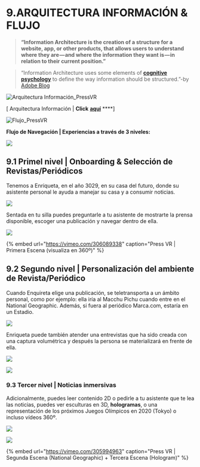 # 9.ARQUITECTURA INFORMACIÓN & FLUJO

> **“Information Architecture is the creation of a structure for a website, app, or other products, that allows users to understand where they are — and where the information they want is — in relation to their current position.”**

> “Information Architecture uses some elements of [**cognitive psychology**](http://information%20architecture%20uses%20some%20elements%20of%20cognitive%20psychology%20to%20define%20the%20way%20information%20should%20be%20structured./) to define the way information should be structured.”-by [Adobe Blog](https://theblog.adobe.com/a-beginners-guide-to-information-architecture-for-ux-designers/)

![Arquitectura Informaci&#xF3;n\_PressVR ](.gitbook/assets/mapa-mental%20%282%29.png)

\[ Arquitectura Información \| **Click** [**aquí**](https://my.mindnode.com/egf8dMsGoFbSsydbBp3yS8ckyYwQPGLezxg36of4) ****\]

![Flujo\_PressVR](.gitbook/assets/flujonivelesai_pressvr.png)

**Flujo de Navegación \| Experiencias a través de 3 niveles:**

![](.gitbook/assets/flujonavegacion_pressvr.jpeg)

## **9.1 Primel nivel \| Onboarding & Selección de Revistas/Periódicos**

Tenemos a Enriqueta, en el año 3029, en su casa del futuro, donde su asistente personal le ayuda a manejar su casa y a consumir noticias.

![](.gitbook/assets/flujonavegacion1_pressvr.jpeg)

Sentada en tu silla puedes preguntarle a tu asistente de mostrarte la prensa disponible, escoger una publicación y navegar dentro de ella.

![](.gitbook/assets/primernivelai_pressvr.jpeg)

{% embed url="https://vimeo.com/306089338" caption="Press VR \| Primera Escena \(visualiza en 360º\)" %}

## **9.2 Segundo nivel \| Personalización del ambiente de Revista/Periódico**

Cuando Enquireta elige una publicación, se teletransporta a un ámbito personal, como por ejemplo: ella iría al Macchu Pichu cuando entre en el National Geographic. Además, si fuera al periódico Marca.com, estaría en un Estadio.

![](.gitbook/assets/segundonivel_pressvr.jpeg)

Enriqueta puede también atender una entrevistas que ha sido creada con una captura volumétrica y después la persona se materializará en frente de ella.

![](.gitbook/assets/segundonivel2_pressvr.jpeg)

![](.gitbook/assets/segundonivel3_pressvr.jpeg)

### **9.3 Tercer nivel \| Noticias inmersivas**

Adicionalmente, puedes leer contenido 2D o pedirle a tu asistente que te lea las noticias, puedes ver esculturas en 3D, **hologramas**, o una representación de los próximos Juegos Olímpicos en 2020 \(Tokyo\) o incluso vídeos 360º.

![](.gitbook/assets/tercernivel_pressvr.jpeg)

![](.gitbook/assets/tercernivel2_pressvr.jpeg)

{% embed url="https://vimeo.com/305994963" caption="Press VR \| Segunda Escena \(National Geographic\) + Tercera Escena \(Hologram\)" %}



